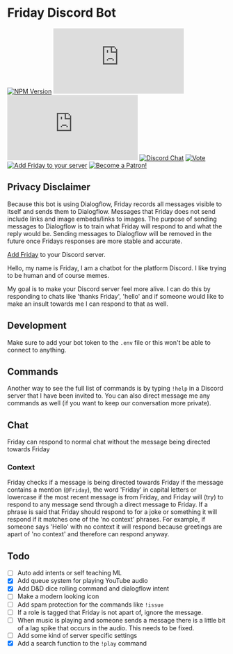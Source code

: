 # Friday Discord Bot

[![NPM Version](https://img.shields.io/npm/v/npm.svg?style=flat)]()
[![GitHub license](https://img.shields.io/github/license/Brettanda/friday-discord-node.js)](https://github.com/Brettanda/friday-discord-node.js/blob/master/LICENSE.md)
[![GitHub issues](https://img.shields.io/github/issues/Brettanda/friday-discord-node.js)](https://github.com/Brettanda/friday-discord-node.js/issues)
[![Discord Chat](https://img.shields.io/discord/707441352367013899?color=7289da&logo=discord&logoColor=white)](https://discord.gg/NTRuFjU)
[![Vote](https://img.shields.io/badge/Vote-Friday-blue)](https://top.gg/bot/476303446547365891/vote)
[![Add Friday to your server](https://img.shields.io/badge/Add%20Friday-to%20your%20server-orange)](https://discord.com/api/oauth2/authorize?client_id=476303446547365891&permissions=36792384&scope=bot)
[![Become a Patron!](<https://img.shields.io/badge/-Become%20a%20Patron!-rgb(232%2C%2091%2C%2070)>)](https://www.patreon.com/bePatron?u=34255235)

## Privacy Disclaimer

Because this bot is using Dialogflow, Friday records all messages visible to itself and sends them to Dialogflow. Messages that Friday does not send include links and image embeds/links to images. The purpose of sending messages to Dialogflow is to train what Friday will respond to and what the reply would be. Sending messages to Dialogflow will be removed in the future once Fridays responses are more stable and accurate.

[Add Friday](https://discord.com/api/oauth2/authorize?client_id=476303446547365891&permissions=36792384&scope=bot) to your Discord server.

Hello, my name is Friday, I am a chatbot for the platform Discord. I like trying to be human and of course memes.

My goal is to make your Discord server feel more alive. I can do this by responding to chats like 'thanks Friday', 'hello' and if someone would like to make an insult towards me I can respond to that as well.

## Development

Make sure to add your bot token to the `.env` file or this won't be able to connect to anything.

## Commands

Another way to see the full list of commands is by typing `!help` in a Discord server that I have been invited to. You can also direct message me any commands as well (if you want to keep our conversation more private).

## Chat

Friday can respond to normal chat without the message being directed towards Friday

### Context

Friday checks if a message is being directed towards Friday if the message contains a mention (`@Friday`), the word 'Friday' in capital letters or lowercase if the most recent message is from Friday, and Friday will (try) to respond to any message send through a direct message to Friday. If a phrase is said that Friday should respond to for a joke or something it will respond if it matches one of the 'no context' phrases. For example, if someone says 'Hello' with no context it will respond because greetings are apart of 'no context' and therefore can respond anyway.

<!-- ## Privacy

Friday uses Googles Dialogflow which records all messages sent visible by Friday. As far as I can tell there is no easy way to remove message records from Dialogflow, but any messages will only be used to train the Friday Dialogflow Agent. If there is a conversation that you would like removed just message me with one of the messages from the conversation and I will remove it from Dialogflow.

Dialogflow does not take any information about the Discord guild except for any persons mentioned in a message and contents of a message. The channel id is used for the Dialogflow session-id for context and so Friday can respond to questions appropriately. -->

## Todo

- [ ] Auto add intents or self teaching ML
- [x] Add queue system for playing YouTube audio
- [x] Add D&D dice rolling command and dialogflow intent
- [ ] Make a modern looking icon
- [ ] Add spam protection for the commands like `!issue`
- [ ] If a role is tagged that Friday is not apart of, ignore the message.
- [ ] When music is playing and someone sends a message there is a little bit of a lag spike that occurs in the audio. This needs to be fixed.
- [ ] Add some kind of server specific settings
- [x] Add a search function to the `!play` command
